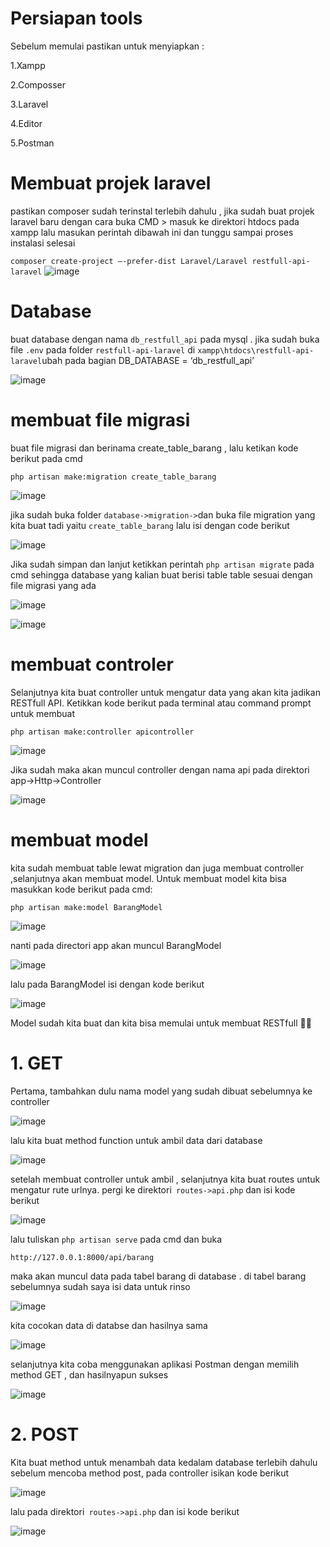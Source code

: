 # Persiapan tools
Sebelum memulai pastikan untuk menyiapkan :


1.Xampp

2.Composser 

3.Laravel 

4.Editor

5.Postman 

# Membuat projek laravel
pastikan composer sudah terinstal terlebih dahulu , jika sudah  buat projek laravel baru dengan cara buka CMD > masuk ke direktori htdocs pada xampp lalu masukan perintah dibawah ini dan tunggu sampai proses instalasi selesai

`composer create-project –-prefer-dist Laravel/Laravel restfull-api-laravel`
![image](https://user-images.githubusercontent.com/56968542/103202366-c94f4d80-4924-11eb-8af7-7ac95962665d.png)

# Database
buat database dengan nama `db_restfull_api` pada mysql . jika sudah buka file `.env` pada folder `restfull-api-laravel` di `xampp\htdocs\restfull-api-laravel`ubah pada bagian  DB_DATABASE = ‘db_restfull_api’

![image](https://user-images.githubusercontent.com/56968542/103202817-07993c80-4926-11eb-8995-fa206cc2469a.png)

# membuat file migrasi
 buat file migrasi dan berinama create_table_barang , lalu ketikan kode berikut pada cmd

`php artisan make:migration create_table_barang`

![image](https://user-images.githubusercontent.com/56968542/103203040-a756ca80-4926-11eb-8572-69435a22bb9d.png)

jika sudah buka folder `database->migration->`dan buka file migration yang kita buat tadi yaitu `create_table_barang` lalu isi dengan code berikut

![image](https://user-images.githubusercontent.com/56968542/103203184-fa308200-4926-11eb-9855-1cd4a2a6a7a3.png)

Jika sudah simpan dan lanjut ketikkan perintah `php artisan migrate`  pada cmd sehingga database yang kalian buat berisi table table sesuai dengan file migrasi yang ada

![image](https://user-images.githubusercontent.com/56968542/103203340-4085e100-4927-11eb-917b-4cb877a43a68.png)

![image](https://user-images.githubusercontent.com/56968542/103203819-619b0180-4928-11eb-96b2-466346de1ea5.png)

# membuat controler

Selanjutnya kita buat controller untuk mengatur data yang akan kita jadikan RESTfull API. Ketikkan kode berikut pada terminal atau command prompt untuk membuat

`php artisan make:controller apicontroller`

![image](https://user-images.githubusercontent.com/56968542/103269156-c8332480-49e7-11eb-81c2-1c82d2f4968b.png)

Jika sudah maka akan muncul controller dengan nama api pada direktori app->Http->Controller

![image](https://user-images.githubusercontent.com/56968542/103269220-f1ec4b80-49e7-11eb-89d6-5283240305db.png)

# membuat model
kita sudah membuat table lewat migration dan juga membuat controller ,selanjutnya  akan membuat model. Untuk membuat model kita bisa masukkan kode berikut pada cmd:

`php artisan make:model BarangModel`

![image](https://user-images.githubusercontent.com/56968542/103269533-a1292280-49e8-11eb-8766-28ff4f8994bc.png)

nanti pada directori app akan muncul BarangModel

![image](https://user-images.githubusercontent.com/56968542/103269659-dafa2900-49e8-11eb-83f0-0193eb49c9c4.png)

lalu pada BarangModel isi dengan kode berikut

![image](https://user-images.githubusercontent.com/56968542/103271756-adfc4500-49ed-11eb-85ab-c7ab63451c09.png)

Model sudah kita buat dan kita bisa memulai untuk membuat RESTfull 💃💃

# 1. GET
Pertama, tambahkan dulu nama model yang sudah dibuat sebelumnya ke controller 

![image](https://user-images.githubusercontent.com/56968542/103270684-1f86c400-49eb-11eb-9c6f-22fe16680de2.png)

lalu kita  buat method function untuk ambil data dari database 

![image](https://user-images.githubusercontent.com/56968542/103271087-d71bd600-49eb-11eb-91e9-07ea4c58056e.png)

setelah membuat controller untuk ambil , selanjutnya kita buat routes untuk mengatur rute urlnya. pergi ke direktori` routes->api.php` dan isi kode berikut

![image](https://user-images.githubusercontent.com/56968542/103271395-bb64ff80-49ec-11eb-8408-90b8f021b4c1.png)

lalu tuliskan `php artisan serve` pada cmd dan buka 

`http://127.0.0.1:8000/api/barang`

maka akan muncul data pada tabel barang di database . di tabel barang sebelumnya sudah saya isi data untuk rinso

![image](https://user-images.githubusercontent.com/56968542/103271961-3549b880-49ee-11eb-840d-862588c30c7f.png)

kita cocokan data di databse dan hasilnya sama 

![image](https://user-images.githubusercontent.com/56968542/103272059-72ae4600-49ee-11eb-84f9-c3c1f69e56b8.png)

selanjutnya kita coba menggunakan aplikasi Postman dengan memilih method GET , dan hasilnyapun sukses

![image](https://user-images.githubusercontent.com/56968542/103272413-624a9b00-49ef-11eb-890a-c0b12a4e4843.png)

# 2. POST
Kita buat method untuk menambah data kedalam database terlebih dahulu sebelum mencoba method post, pada controller isikan kode berikut

![image](https://user-images.githubusercontent.com/56968542/103273005-ce79ce80-49f0-11eb-9d13-0a554a6e1146.png)

lalu pada direktori` routes->api.php` dan isi kode berikut

![image](https://user-images.githubusercontent.com/56968542/103273163-3b8d6400-49f1-11eb-9d54-1aed4b98f027.png)





